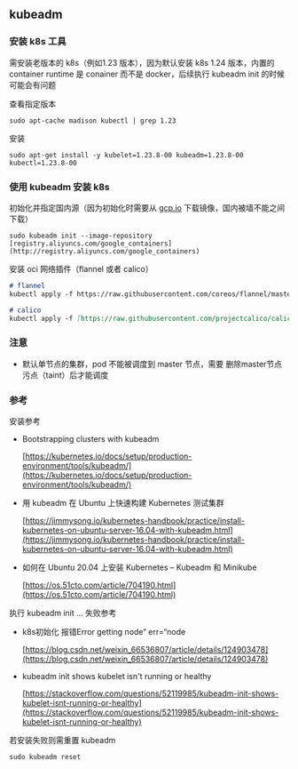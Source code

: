 ## kubeadm

### 安装 k8s 工具

需安装老版本的 k8s（例如1.23 版本），因为默认安装 k8s 1.24 版本，内置的 container runtime 是 conainer 而不是 docker，后续执行 kubeadm init 的时候可能会有问题

查看指定版本

`sudo apt-cache madison kubectl | grep 1.23`

安装

`sudo apt-get install -y kubelet=1.23.8-00 kubeadm=1.23.8-00 kubectl=1.23.8-00`

### 使用 kubeadm 安装 k8s

初始化并指定国内源（因为初始化时需要从 [gcp.io](http://gcp.io) 下载镜像，国内被墙不能之间下载）

`sudo kubeadm init --image-repository [registry.aliyuncs.com/google_containers](http://registry.aliyuncs.com/google_containers)`

安装 oci 网络插件（flannel 或者 calico）

```markdown
# flannel
kubectl apply -f https://raw.githubusercontent.com/coreos/flannel/master/Documentation/kube-flannel.yml

# calico
kubectl apply -f [https://raw.githubusercontent.com/projectcalico/calico/master/manifests/calico.yaml](https://raw.githubusercontent.com/projectcalico/calico/master/manifests/calico.yaml)
```

### 注意

- 默认单节点的集群，pod 不能被调度到 master 节点，需要 删除master节点污点（taint）后才能调度

### 参考

安装参考

- Bootstrapping clusters with kubeadm
    
    [https://kubernetes.io/docs/setup/production-environment/tools/kubeadm/](https://kubernetes.io/docs/setup/production-environment/tools/kubeadm/)
    
- 用 kubeadm 在 Ubuntu 上快速构建 Kubernetes 测试集群
    
    [https://jimmysong.io/kubernetes-handbook/practice/install-kubernetes-on-ubuntu-server-16.04-with-kubeadm.html](https://jimmysong.io/kubernetes-handbook/practice/install-kubernetes-on-ubuntu-server-16.04-with-kubeadm.html)
    
- 如何在 Ubuntu 20.04 上安装 Kubernetes – Kubeadm 和 Minikube
    
    [https://os.51cto.com/article/704190.html](https://os.51cto.com/article/704190.html)
    

执行 kubeadm init … 失败参考

- k8s初始化 报错Error getting node“ err=“node
    
    [https://blog.csdn.net/weixin_66536807/article/details/124903478](https://blog.csdn.net/weixin_66536807/article/details/124903478)
    
- kubeadm init shows kubelet isn't running or healthy
    
    [https://stackoverflow.com/questions/52119985/kubeadm-init-shows-kubelet-isnt-running-or-healthy](https://stackoverflow.com/questions/52119985/kubeadm-init-shows-kubelet-isnt-running-or-healthy)
    

若安装失败则需重置 kubeadm

`sudo kubeadm reset`
